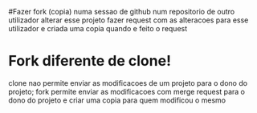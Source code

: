 #Fazer fork (copia) numa sessao de github num repositorio de outro utilizador
alterar esse projeto
fazer request com as alteracoes para esse utilizador
e criada uma copia quando e feito o request


# Fork diferente de clone!
  clone nao permite enviar as modificacoes de um projeto para o dono do projeto;
  fork permite enviar as modificacoes com merge request para o dono do projeto e criar uma  copia para quem modificou o mesmo
